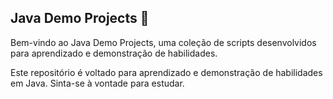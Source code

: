 ## Java Demo Projects 🐍

Bem-vindo ao Java Demo Projects, uma coleção de scripts desenvolvidos para aprendizado e demonstração de habilidades.

Este repositório é voltado para aprendizado e demonstração de habilidades em Java. Sinta-se à vontade para estudar.

